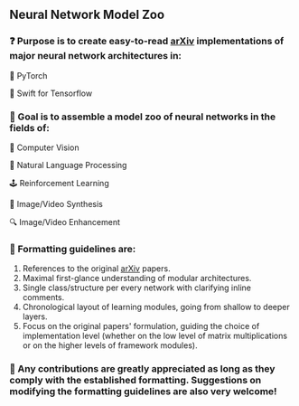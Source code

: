 ## Neural Network Model Zoo

### :question: Purpose is to create easy-to-read [arXiv](https://arxiv.org/) implementations of major neural network architectures in:

:dragon: PyTorch

:eagle: Swift for Tensorflow

### :dart: Goal is to assemble a model zoo of neural networks in the fields of:

:eyes: Computer Vision

:speech_balloon: Natural Language Processing

:joystick: Reinforcement Learning

:art: Image/Video Synthesis

:mag: Image/Video Enhancement

### :straight_ruler: Formatting guidelines are:

1. References to the original [arXiv](https://arxiv.org/) papers.
2. Maximal first-glance understanding of modular architectures.
3. Single class/structure per every network with clarifying inline comments.
4. Chronological layout of learning modules, going from shallow to deeper layers.
5. Focus on the original papers' formulation, guiding the choice of implementation level (whether on the low level of matrix multiplications or on the higher levels of framework modules).

### :hugs: Any contributions are greatly appreciated as long as they comply with the established formatting. Suggestions on modifying the formatting guidelines are also very welcome!
